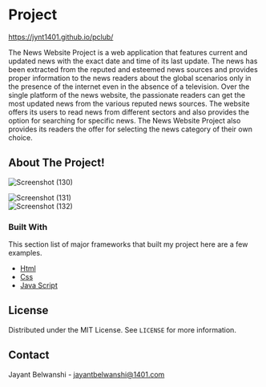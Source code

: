 # Project

https://jynt1401.github.io/pclub/

The News Website Project is a web application that features current and updated news with the exact date and time of its last update. The news has been extracted from the reputed and esteemed news sources and provides proper information to the news readers about the global scenarios only in the presence of the internet even in the absence of a television. Over the single platform of the news website, the passionate readers can get the most updated news from the various reputed news sources. The website offers its users to read news from different sectors and also provides the option for searching for specific news. The News Website Project also provides its readers the offer for selecting the news category of their own choice.




<!-- ABOUT THE PROJECT -->
## About The Project!


![Screenshot (130)](https://user-images.githubusercontent.com/100084399/206893215-3772038a-e87c-45be-8ea9-7fadf31178f3.png)
<br>

![Screenshot (131)](https://user-images.githubusercontent.com/100084399/206893165-62adce1d-5de0-481b-b9e6-3ea59096af95.png)
<br>
![Screenshot (132)](https://user-images.githubusercontent.com/100084399/206893172-7fc5c13b-6e81-48a4-a39b-67a6252a144c.png)
<br>


### Built With
This section list of  major frameworks that built my project here are a few examples.
* [Html](https://www.w3schools.com/html/)
* [Css](https://www.w3schools.com/css/)
* [Java Script](https://www.w3schools.com/js/)






<!-- LICENSE -->
## License

Distributed under the MIT License. See `LICENSE` for more information.



<!-- CONTACT -->
## Contact

Jayant Belwanshi - jayantbelwanshi@1401.com


